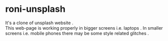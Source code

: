 # roni-unsplash
It's a clone of unsplash website .<br>
This web-page is working properly in bigger screens i.e. laptops . In smaller screens i.e. mobile phones there may be some style related glitches .
